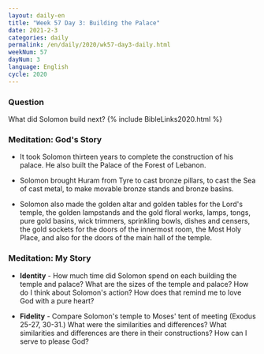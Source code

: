 ```yaml
---
layout: daily-en
title: "Week 57 Day 3: Building the Palace"
date: 2021-2-3 
categories: daily
permalink: /en/daily/2020/wk57-day3-daily.html
weekNum: 57
dayNum: 3
language: English
cycle: 2020
---
```


### Question     
What did Solomon build next?
{% include BibleLinks2020.html %} 

### Meditation: God's Story   
+ It took Solomon thirteen years to complete the construction of his palace. He also built the Palace of the Forest of Lebanon. 

+ Solomon brought Huram from Tyre to cast bronze pillars, to cast the Sea of cast metal, to make movable bronze stands and bronze basins. 

+ Solomon also made the golden altar and golden tables for the Lord's temple, the golden lampstands and the gold floral works, lamps, tongs, pure gold basins, wick trimmers, sprinkling bowls, dishes and censers, the gold sockets for the doors of the innermost room, the Most Holy Place, and also for the doors of the main hall of the temple. 

### Meditation: My Story   
+ **Identity** - How much time did Solomon spend on each building the temple and palace? What are the sizes of the temple and palace? How do I think about Solomon's action? How does that remind me to love God with a pure heart? 

+ **Fidelity** - Compare Solomon's temple to Moses' tent of meeting (Exodus 25-27, 30-31.) What were the similarities and differences? What similarities and differences are there in their constructions? How can I serve to please God? 
